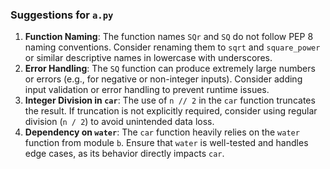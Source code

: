 ### Suggestions for `a.py`

1. **Function Naming**: The function names `SQr` and `SQ` do not follow PEP 8 naming conventions. Consider renaming them to `sqrt` and `square_power` or similar descriptive names in lowercase with underscores.  
2. **Error Handling**: The `SQ` function can produce extremely large numbers or errors (e.g., for negative or non-integer inputs). Consider adding input validation or error handling to prevent runtime issues.  
3. **Integer Division in `car`**: The use of `n // 2` in the `car` function truncates the result. If truncation is not explicitly required, consider using regular division (`n / 2`) to avoid unintended data loss.  
4. **Dependency on `water`**: The `car` function heavily relies on the `water` function from module `b`. Ensure that `water` is well-tested and handles edge cases, as its behavior directly impacts `car`.

